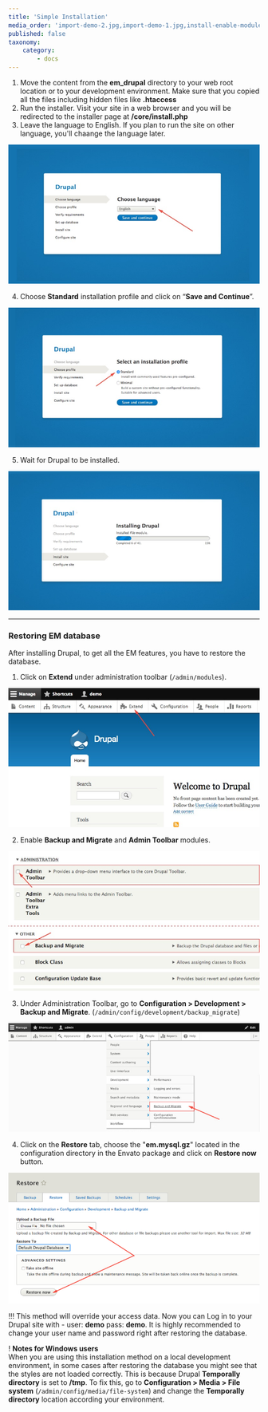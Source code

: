 ```yaml
---
title: 'Simple Installation'
media_order: 'import-demo-2.jpg,import-demo-1.jpg,install-enable-modules.jpg,install-extend.jpg,install-profile.jpg,install-lang.jpg,install-progress.jpg'
published: false
taxonomy:
    category:
        - docs
---
```


1. Move the content from the **em_drupal** directory to your web root location or to your development environment. Make sure that you copied all the files including hidden files like **.htaccess**
2. Run the installer. Visit your site in a web browser and you will be redirected to the installer page at **/core/install.php**
3. Leave the language to English. If you plan to run the site on other language, you'll chaange the language later.

![](install-lang.jpg)

4. Choose **Standard** installation profile and click on “**Save and Continue**”.

![](install-profile.jpg)

5. Wait for Drupal to be installed.
 
 ![](install-progress.jpg)

<hr>
 
###  Restoring EM database

After installing Drupal, to get all the EM features, you have to restore the database.

1.  Click on **Extend** under administration toolbar (`/admin/modules`).

![](install-extend.jpg)

2. Enable **Backup and Migrate** and **Admin Toolbar** modules.

![](install-enable-modules.jpg)

3. Under Administration Toolbar, go to **Configuration > Development > Backup and Migrate**. (`/admin/config/development/backup_migrate`)

![](import-demo-1.jpg)

4. Click on the **Restore** tab, choose the "**em.mysql.gz**" located in the configuration directory in the Envato package and click on **Restore now** button.

![](import-demo-2.jpg)

!!! This method will override your access data. Now you can Log in to your Drupal site with - user: **demo** pass: **demo**. It is highly recommended to change your user name and password right after restoring the database.

! **Notes for Windows users**<br>When you are using this installation method on a local development environment, in some cases after restoring the database you might see that the styles are not loaded correctly. This is because Drupal **Temporally directory** is set to **/tmp**. To fix this, go to **Configuration  > Media > File system** (`/admin/config/media/file-system`) and change the **Temporally directory** location according your environment.